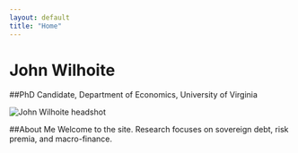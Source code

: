 ```yaml
---
layout: default
title: "Home"
---
```


# John Wilhoite
##PhD Candidate, Department of Economics, University of Virginia

<img src="{{ '/assets/img/KFinnPhoto2025_UVAEconPortraits-43.jpg' | relative_url }}"
     alt="John Wilhoite headshot" class="headshot">

##About Me
Welcome to the site. Research focuses on sovereign debt, risk premia, and macro-finance.

